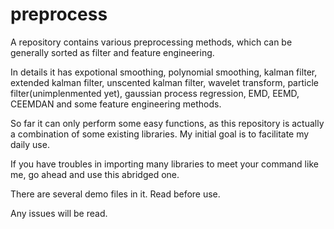 # preprocess
A repository contains various preprocessing methods, which can be generally sorted as filter and feature engineering.  
  
In details it has expotional smoothing, polynomial smoothing, kalman filter, extended kalman filter, unscented kalman filter, wavelet transform, particle filter(unimplenmented yet), gaussian process regression, EMD, EEMD, CEEMDAN and some feature engineering methods.  
  
So far it can only perform some easy functions, as this repository is actually a combination of some existing libraries. My initial goal is to facilitate my daily use.  
  
If you have troubles in importing many libraries to meet your command like me, go ahead and use this abridged one.  
  
There are several demo files in it. Read before use.  
  
Any issues will be read.  
